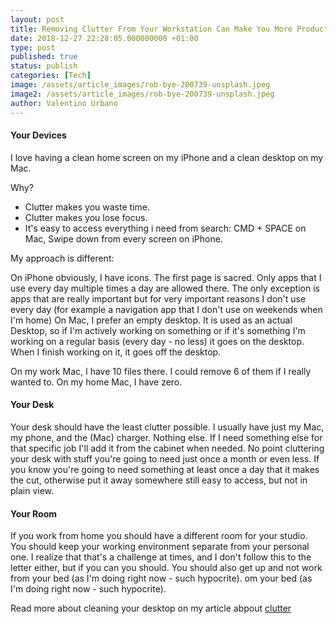 ```yaml
---
layout: post
title: Removing Clutter From Your Workstation Can Make You More Productive
date: 2018-12-27 22:28:05.000000000 +01:00
type: post
published: true
status: publish
categories: [Tech]
image: /assets/article_images/rob-bye-200739-unsplash.jpeg
image2: /assets/article_images/rob-bye-200739-unsplash.jpeg
author: Valentino Urbano
---
```


#### Your Devices

I love having a clean home screen on my iPhone and a clean desktop on my Mac.

Why?

- Clutter makes you waste time.
- Clutter makes you lose focus.
- It's easy to access everything i need from search: CMD + SPACE on Mac, Swipe down from every screen on iPhone.

My approach is different:

On iPhone obviously, I have icons. The first page is sacred. Only apps that I use every day multiple times a day are allowed there. The only exception is apps that are really important but for very important reasons I don't use every day (for example a navigation app that I don't use on weekends when I'm home)
On Mac, I prefer an empty desktop. It is used as an actual Desktop, so if I'm actively working on something or if it's something I'm working on a regular basis (every day - no less) it goes on the desktop. When I finish working on it, it goes off the desktop.

On my work Mac, I have 10 files there. I could remove 6 of them if I really wanted to.
On my home Mac, I have zero.

#### Your Desk

Your desk should have the least clutter possible. I usually have just my Mac, my phone, and the (Mac) charger. Nothing else. If I need something else for that specific job I'll add it from the cabinet when needed. No point cluttering your desk with stuff you're going to need just once a month or even less.
If you know you're going to need something at least once a day that it makes the cut, otherwise put it away somewhere still easy to access, but not in plain view.

#### Your Room

If you work from home you should have a different room for your studio. You should keep your working environment separate from your personal one. I realize that that's a challenge at times, and I don't follow this to the letter either, but if you can you should.
You should also get up and not work from your bed (as I'm doing right now - such hypocrite).
om your bed (as I'm doing right now - such hypocrite).

Read more about cleaning your desktop on my article abpout [clutter][1]

[1]: clutter
